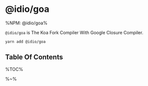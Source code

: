 # @idio/goa

%NPM: @idio/goa%

`@idio/goa` is The Koa Fork Compiler With Google Closure Compiler.

```sh
yarn add @idio/goa
```

## Table Of Contents

%TOC%

%~%